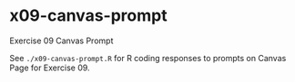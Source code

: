 # x09-canvas-prompt
Exercise 09 Canvas Prompt

See `./x09-canvas-prompt.R` for R coding responses to prompts on Canvas Page for Exercise 09.
